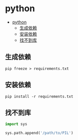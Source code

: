 # python

<!-- TOC -->
* [python](#python)
  * [生成依赖](#生成依赖)
  * [安装依赖](#安装依赖)
  * [找不到库](#找不到库)
<!-- TOC -->

## 生成依赖

```shell
pip freeze > requirements.txt
```

## 安装依赖

```shell
pip install -r requirements.txt

```

## 找不到库

```python
import sys

sys.path.append('/path/to/PIL')
```